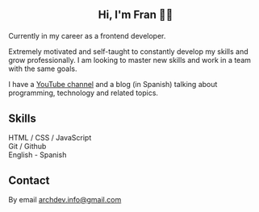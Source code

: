 ## <p align="center"> Hi, I'm Fran 🙋‍♂️ </p>

Currently in my career as a frontend developer.<br>

Extremely motivated and self-taught to constantly develop my skills and grow professionally. I am looking to master new skills and work in a team with the same goals.<br>

I have a [YouTube channel](https://www.youtube.com/channel/UCj8VgHtcox46beRA0DcoPDA/) and a blog (in Spanish) talking about programming, technology and related topics.

## Skills
HTML / CSS / JavaScript <br>
Git / Github <br>
English - Spanish 

## Contact
By email archdev.info@gmail.com







